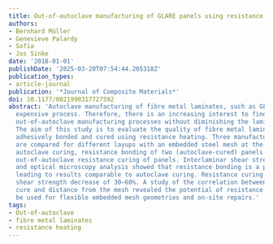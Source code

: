 ```yaml
---
title: Out-of-autoclave manufacturing of GLARE panels using resistance heating
authors:
- Bernhard Müller
- Genevieve Palardy
- Sofia
- Jos Sinke
date: '2018-01-01'
publishDate: '2025-03-20T07:54:44.205318Z'
publication_types:
- article-journal
publication: '*Journal of Composite Materials*'
doi: 10.1177/0021998317727592
abstract: 'Autoclave manufacturing of fibre metal laminates, such as GLARE, is an
  expensive process. Therefore, there is an increasing interest to find cost-effective
  out-of-autoclave manufacturing processes without diminishing the laminate quality.
  The aim of this study is to evaluate the quality of fibre metal laminate panels
  adhesively bonded and cured using resistance heating. Three manufacturing processes
  are compared for different layups with an embedded steel mesh at the mid-plane:
  autoclave curing, resistance bonding of two (autoclave-cured) panels and complete
  out-of-autoclave resistance curing of panels. Interlaminar shear strength tests
  and optical microscopy analysis showed that resistance bonding is a promising technique,
  leading to results comparable to autoclave curing. Resistance curing led to an interlaminar
  shear strength decrease of 30–60%. A study of the correlation between degree of
  cure and distance from the mesh revealed the potential of resistance bonding to
  be used for flexible embedded mesh geometries and on-site repairs.'
tags:
- Out-of-autoclave
- fibre metal laminates
- resistance heating
---
```

